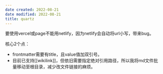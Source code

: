 ```yaml
---
date created: 2022-08-21
date modified: 2022-08-21
title: quartz
---
```


要使用vercel或page不能用netlify，因为netlify会自动将url小写，带来bug。

核心2个点：
- frontmatter需要有title，且value值加双引号。
- 目前已支持[[wikilink]]，但依旧需要指定绝对引用路径，所以我将md文件批量移动至根目录，减少改文件链接的麻烦。

